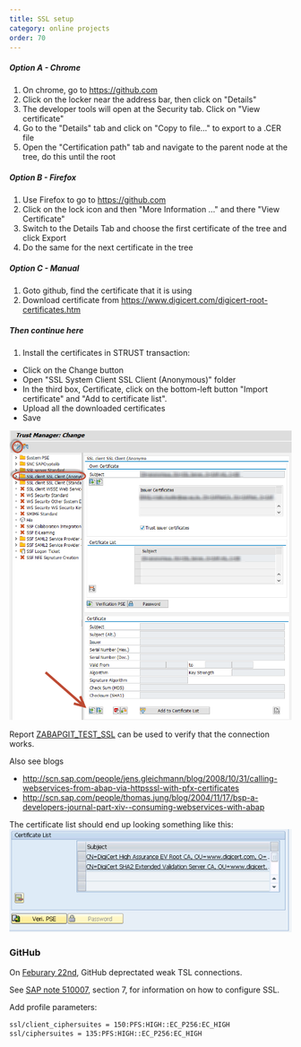 ```yaml
---
title: SSL setup
category: online projects
order: 70
---
```


##### Option A - Chrome #####
1. On chrome, go to https://github.com
2. Click on the locker near the address bar, then click on "Details"
3. The developer tools will open at the Security tab. Click on "View certificate"
4. Go to the "Details" tab and click on "Copy to file..." to export to a .CER file
5. Open the "Certification path" tab and navigate to the parent node at the tree, do this until the root

##### Option B - Firefox #####
1. Use Firefox to go to https://github.com
2. Click on the lock icon and then "More Information ..." and there "View Certificate"
3. Switch to the Details Tab and choose the first certificate of the tree and click Export
4. Do the same for the next certificate in the tree

##### Option C - Manual #####
1. Goto github, find the certificate that it is using
2. Download certificate from https://www.digicert.com/digicert-root-certificates.htm

##### Then continue here #####
1. Install the certificates in STRUST transaction:
* Click on the Change button
* Open "SSL System Client SSL Client (Anonymous)" folder
* In the third box, Certificate, click on the bottom-left button "Import certificate" and "Add to certificate list".
* Upload all the downloaded certificates
* Save

![](img/strust1.png)

Report [ZABAPGIT_TEST_SSL](./other-test-ssl.html) can be used to verify that the connection works.

Also see blogs
* http://scn.sap.com/people/jens.gleichmann/blog/2008/10/31/calling-webservices-from-abap-via-httpsssl-with-pfx-certificates
* http://scn.sap.com/people/thomas.jung/blog/2004/11/17/bsp-a-developers-journal-part-xiv--consuming-webservices-with-abap

The certificate list should end up looking something like this:
![](img/strust.png)

### GitHub
On [Feburary 22nd](https://githubengineering.com/crypto-removal-notice/), GitHub deprectated weak TSL connections.

See [SAP note 510007](https://launchpad.support.sap.com/#/notes/510007), section 7, for information on how to configure SSL.

Add profile parameters:
```
ssl/client_ciphersuites = 150:PFS:HIGH::EC_P256:EC_HIGH
ssl/ciphersuites = 135:PFS:HIGH::EC_P256:EC_HIGH
```
